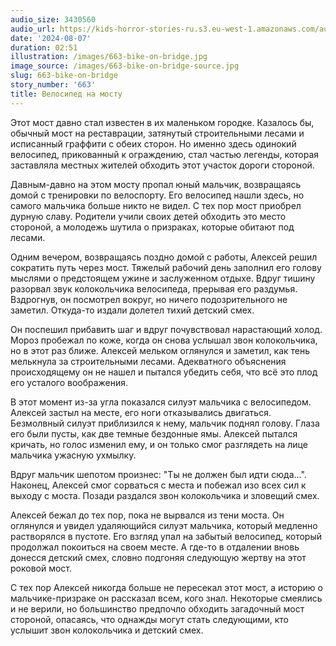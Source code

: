 ```yaml
---
audio_size: 3430560
audio_url: https://kids-horror-stories-ru.s3.eu-west-1.amazonaws.com/audio/663-bike-on-bridge.mp3
date: '2024-08-07'
duration: 02:51
illustration: /images/663-bike-on-bridge.jpg
image_source: /images/663-bike-on-bridge-source.jpg
slug: 663-bike-on-bridge
story_number: '663'
title: Велосипед на мосту
---
```


Этот мост давно стал известен в их маленьком городке. Казалось бы, обычный мост на реставрации, затянутый строительными лесами и исписанный граффити с обеих сторон. Но именно здесь одинокий велосипед, прикованный к ограждению, стал частью легенды, которая заставляла местных жителей обходить этот участок дороги стороной.

Давным-давно на этом мосту пропал юный мальчик, возвращаясь домой с тренировки по велоспорту. Его велосипед нашли здесь, но самого мальчика больше никто не видел. С тех пор мост приобрел дурную славу. Родители учили своих детей обходить это место стороной, а молодежь шутила о призраках, которые обитают под лесами.

Одним вечером, возвращаясь поздно домой с работы, Алексей решил сократить путь через мост. Тяжелый рабочий день заполнил его голову мыслями о предстоящем ужине и заслуженном отдыхе. Вдруг тишину разорвал звук колокольчика велосипеда, прерывая его раздумья. Вздрогнув, он посмотрел вокруг, но ничего подозрительного не заметил. Откуда-то издали долетел тихий детский смех.

Он поспешил прибавить шаг и вдруг почувствовал нарастающий холод. Мороз пробежал по коже, когда он снова услышал звон колокольчика, но в этот раз ближе. Алексей мельком оглянулся и заметил, как тень мелькнула за строительными лесами. Адекватного объяснения происходящему он не нашел и пытался убедить себя, что всё это плод его усталого воображения.

В этот момент из-за угла показался силуэт мальчика с велосипедом. Алексей застыл на месте, его ноги отказывались двигаться. Безмолвный силуэт приблизился к нему, мальчик поднял голову. Глаза его были пусты, как две темные бездонные ямы. Алексей пытался кричать, но голос изменил ему, и он только смог разглядеть на лице мальчика ужасную ухмылку.

Вдруг мальчик шепотом произнес: "Ты не должен был идти сюда...". Наконец, Алексей смог сорваться с места и побежал изо всех сил к выходу с моста. Позади раздался звон колокольчика и зловещий смех.

Алексей бежал до тех пор, пока не вырвался из тени моста. Он оглянулся и увидел удаляющийся силуэт мальчика, который медленно растворялся в пустоте. Его взгляд упал на забытый велосипед, который продолжал покоиться на своем месте. А где-то в отдалении вновь донесся детский смех, словно подгоняя следующую жертву на этот роковой мост.

С тех пор Алексей никогда больше не пересекал этот мост, а историю о мальчике-призраке он рассказал всем, кого знал. Некоторые смеялись и не верили, но большинство предпочло обходить загадочный мост стороной, опасаясь, что однажды могут стать следующими, кто услышит звон колокольчика и детский смех.